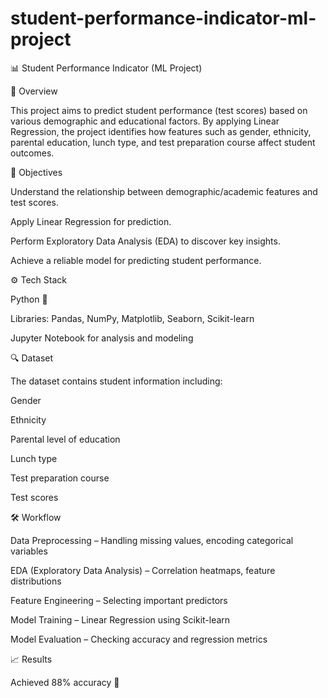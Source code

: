 # student-performance-indicator-ml-project

📊 Student Performance Indicator (ML Project)

📌 Overview

This project aims to predict student performance (test scores) based on various demographic and educational factors. By applying Linear Regression, the project identifies how features such as gender, ethnicity, parental education, lunch type, and test preparation course affect student outcomes.

🎯 Objectives

Understand the relationship between demographic/academic features and test scores.

Apply Linear Regression for prediction.

Perform Exploratory Data Analysis (EDA) to discover key insights.

Achieve a reliable model for predicting student performance.

⚙️ Tech Stack

Python 🐍

Libraries: Pandas, NumPy, Matplotlib, Seaborn, Scikit-learn

Jupyter Notebook for analysis and modeling

🔍 Dataset

The dataset contains student information including:

Gender

Ethnicity

Parental level of education

Lunch type

Test preparation course

Test scores

🛠️ Workflow

Data Preprocessing – Handling missing values, encoding categorical variables

EDA (Exploratory Data Analysis) – Correlation heatmaps, feature distributions

Feature Engineering – Selecting important predictors

Model Training – Linear Regression using Scikit-learn

Model Evaluation – Checking accuracy and regression metrics

📈 Results

Achieved 88% accuracy 🎯